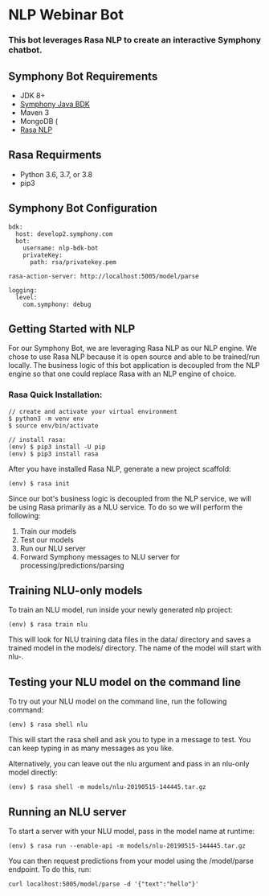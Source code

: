 # NLP Webinar Bot

### This bot leverages Rasa NLP to create an interactive Symphony chatbot. 

## Symphony Bot Requirements
* JDK 8+
* [Symphony Java BDK](https://github.com/finos/symphony-bdk-java)
* Maven 3
* MongoDB (
* [Rasa NLP](https://rasa.com/docs/rasa/)

## Rasa Requirments
* Python 3.6, 3.7, or 3.8 
* pip3 

## Symphony Bot Configuration

```
bdk:
  host: develop2.symphony.com
  bot:
    username: nlp-bdk-bot
    privateKey:
      path: rsa/privatekey.pem

rasa-action-server: http://localhost:5005/model/parse

logging:
  level:
    com.symphony: debug
```
## Getting Started with NLP

For our Symphony Bot, we are leveraging Rasa NLP as our NLP engine.  We chose to use Rasa NLP because it is open source and able to be trained/run locally.  The business logic of this bot application is decoupled from the NLP engine so that one could replace Rasa with an NLP engine of choice.

### Rasa Quick Installation:
```
// create and activate your virtual environment
$ python3 -m venv env
$ source env/bin/activate

// install rasa: 
(env) $ pip3 install -U pip
(env) $ pip3 install rasa
```
After you have installed Rasa NLP, generate a new project scaffold:
```
(env) $ rasa init
```
Since our bot's business logic is decoupled from the NLP service, we will be using Rasa primarily as a NLU service.  To do so we will perform the following: 

1.  Train our models
2.  Test our models
3.  Run our NLU server
4.  Forward Symphony messages to NLU server for processing/predictions/parsing

## Training NLU-only models
To train an NLU model, run inside your newly generated nlp project: 
```
(env) $ rasa train nlu
```
This will look for NLU training data files in the data/ directory and saves a trained model in the models/ directory. The name of the model will start with nlu-.

## Testing your NLU model on the command line
To try out your NLU model on the command line, run the following command:
```
(env) $ rasa shell nlu
```
This will start the rasa shell and ask you to type in a message to test. You can keep typing in as many messages as you like.

Alternatively, you can leave out the nlu argument and pass in an nlu-only model directly:
```
(env) $ rasa shell -m models/nlu-20190515-144445.tar.gz
```

## Running an NLU server
To start a server with your NLU model, pass in the model name at runtime:
```
(env) $ rasa run --enable-api -m models/nlu-20190515-144445.tar.gz
```
You can then request predictions from your model using the /model/parse endpoint. To do this, run:

```
curl localhost:5005/model/parse -d '{"text":"hello"}'
```


